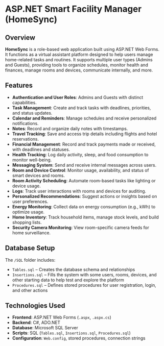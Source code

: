 # ASP.NET Smart Facility Manager (HomeSync)

## Overview
**HomeSync** is a role-based web application built using ASP.NET Web Forms. It functions as a virtual assistant platform designed to help users manage home-related tasks and routines. It supports multiple user types (Admins and Guests), providing tools to organize schedules, monitor health and finances, manage rooms and devices, communicate internally, and more.

## Features
- **Authentication and User Roles**: Admins and Guests with distinct capabilities.
- **Task Management**: Create and track tasks with deadlines, priorities, and status updates.
- **Calendar and Reminders**: Manage schedules and receive personalized notifications.
- **Notes**: Record and organize daily notes with timestamps.
- **Travel Tracking**: Save and access trip details including flights and hotel reservations.
- **Financial Management**: Record and track payments made or received, with deadlines and statuses.
- **Health Tracking**: Log daily activity, sleep, and food consumption to monitor well-being.
- **Messaging System**: Send and receive internal messages across users.
- **Room and Device Control**: Monitor usage, availability, and status of smart devices and rooms.
- **Room Activity Scheduling**: Automate room-based tasks like lighting or device usage.
- **Logs**: Track user interactions with rooms and devices for auditing.
- **Personalized Recommendations**: Suggest actions or insights based on user preferences.
- **Energy Monitoring**: Collect data on energy consumption (e.g., kWh) to optimize usage.
- **Home Inventory**: Track household items, manage stock levels, and build shopping lists.
- **Security Camera Monitoring**: View room-specific camera feeds for home surveillance.

## Database Setup
The `/SQL` folder includes:
- `Tables.sql` – Creates the database schema and relationships
- `Insertions.sql` – Fills the system with some users, rooms, devices, and other starting data to help test and explore the platform
- `Procedures.sql` – Defines stored procedures for user registration, login, and other actions
  
## Technologies Used
- **Frontend**: ASP.NET Web Forms (`.aspx`, `.aspx.cs`)
- **Backend**: C#, ADO.NET
- **Database**: Microsoft SQL Server
- **Scripts**: SQL (`Tables.sql`, `Insertions.sql`, `Procedures.sql`)
- **Configuration**: `Web.config`, stored procedures, connection strings


